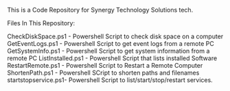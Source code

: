 This is a Code Repository for Synergy Technology Solutions tech. 

Files In This Repository:

CheckDiskSpace.ps1  - Powershell Script to check disk space on a computer
GetEventLogs.ps1    - Powershell Script to get event logs from a remote PC
GetSystemInfo.ps1   - Powershell Script to get system information from a remote PC
ListInstalled.ps1   - Powershell Script that lists installed Software
RestartRemote.ps1   - Powershell Script to Restart a Remote Computer 
ShortenPath.ps1     - Powershell SCript to shorten paths and filenames
startstopservice.ps1- Powershell Script to list/start/stop/restart services.
